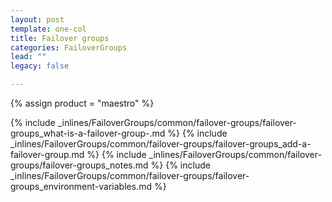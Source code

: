 ```yaml
---
layout: post
template: one-col
title: Failover groups
categories: FailoverGroups
lead: ""
legacy: false

---
```

{% assign product = "maestro" %}

{% include _inlines/FailoverGroups/common/failover-groups/failover-groups_what-is-a-failover-group-.md %}
{% include _inlines/FailoverGroups/common/failover-groups/failover-groups_add-a-failover-group.md %}
{% include _inlines/FailoverGroups/common/failover-groups/failover-groups_notes.md %}
{% include _inlines/FailoverGroups/common/failover-groups/failover-groups_environment-variables.md %}
